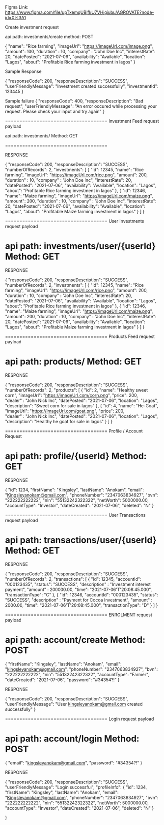 Figma Link: https://www.figma.com/file/upTxemqUBjfkU7VHjqiubu/AGROVATE?node-id=0%3A1

Create investment request

api path: investments/create
method: POST

{
"name": "Rice farming",
"imageUrl": "https://imageUrl.com/image.png",
"amount": 100,
"duration" : 10,
"company" : "John Doe Inc",
"interestRate": 20,
"datePosted": "2021-07-06",
"availability": "Available",
"location": "Lagos",
"about": "Profitable Rice farming investment in lagos"
}

Sample Response

{
"responseCode": 200,
"responseDescription": "SUCCESS",
"userFriendlyMessage": "Investment created successfully",
"investmentId": 123445
}


Sample failure
{
"responseCode": 400,
"responseDescription": "Bad request",
"userFriendlyMessage": "An error occured while processing your request. Please check your input and try again"
}




====================================
Investment Feed request payload

api path: investments/
Method: GET

====================================


RESPONSE

{
"responseCode": 200,
"responseDescription": "SUCCESS",
"numberOfRecords": 2,
"investments": [
	{
	"id": 12345,
	"name": "Rice farming",
	"imageUrl": "https://imageUrl.com/rice.png",
	"amount": 200,
	"duration" : 10,
	"company" : "John Doe Inc",
	"interestRate": 20,
	"datePosted": "2021-07-06",
	"availability": "Available",
	"location": "Lagos",
	"about": "Profitable Rice farming investment in lagos"
	},
	{
	"id": 12346,
	"name": "Maize farming",
	"imageUrl": "https://imageUrl.com/maize.png",
	"amount": 200,
	"duration" : 10,
	"company" : "John Doe Inc",
	"interestRate": 20,
	"datePosted": "2021-07-06",
	"availability": "Available",
	"location": "Lagos",
	"about": "Profitable Maize farming investment in lagos"
	}
	]
}




====================================
User Investments request payload

api path: investments/user/{userId}
Method: GET
====================================


RESPONSE

{
"responseCode": 200,
"responseDescription": "SUCCESS",
"numberOfRecords": 2,
"investments": [
	{
	"id": 12345,
	"name": "Rice farming",
	"imageUrl": "https://imageUrl.com/rice.png",
	"amount": 200,
	"duration" : 10,
	"company" : "John Doe Inc",
	"interestRate": 20,
	"datePosted": "2021-07-06",
	"availability": "Available",
	"location": "Lagos",
	"about": "Profitable Rice farming investment in lagos"
	},
	{
	"id": 12346,
	"name": "Maize farming",
	"imageUrl": "https://imageUrl.com/maize.png",
	"amount": 200,
	"duration" : 10,
	"company" : "John Doe Inc",
	"interestRate": 20,
	"datePosted": "2021-07-06",
	"availability": "Available",
	"location": "Lagos",
	"about": "Profitable Maize farming investment in lagos"
	}
	]
}




====================================
Products Feed request payload

api path: products/
Method: GET
====================================

RESPONSE

{
"responseCode": 200,
"responseDescription": "SUCCESS",
"numberOfRecords": 2,
"products": [
	{
	"id": 2,
	"name": "Healthy sweet corn",
	"imageUrl": "https://imageUrl.com/corn.png",
	"price": 200,	
	"dealer" : "John Nick Inc",
	"datePosted": "2021-07-06",
	"location": "Lagos",
	"description": "Sweet corn for sale in lagos"
	},
	{
	"id": 4,
	"name": "He-Goat",
	"imageUrl": "https://imageUrl.com/goat.png",
	"price": 200,	
	"dealer" : "John Nick Inc",
	"datePosted": "2021-07-06",
	"location": "Lagos",
	"description": "Healthy he goat for sale in lagos"
	}
	]
}




====================================
Profile / Account Request

api path: profile/{userId}
Method: GET
====================================

RESPONSE

{
"id": 1234,
"firstName": "Kingsley",
"lastName": "Anokam",
"email": "Kingsleyanokam@gmail.com",
"phoneNumber": "2347063834927",
"bvn": "222222222222",
"nin": "55132242322322",
"netWorth": 5000000.00,
"accountType": "Investor",
"dateCreated": "2021-07-06",
"deleted": "N"
}






====================================
User Transactions request payload

api path: transactions/user/{userId}
Method: GET
====================================


RESPONSE

{
"responseCode": 200,
"responseDescription": "SUCCESS",
"numberOfRecords": 2,
"transactions": [
	{
	"id": 12345,
	"accountId": "000123435",
	"status": "SUCCESS",
	"description" : "Investment interest payment",
	"amount" : 200000.00,
	"time": "2021-07-06'T'20:08:45.000",
	"transactionType": "C"
	},
	{
	"id": 12346,
	"accountId": "000123435",
	"status": "SUCCESS",
	"description" : "Payment for Cocoa Investment",
	"amount" : 2000.00,
	"time": "2021-07-06'T'20:08:45.000",
	"transactionType": "D"
	}
	]
}





====================================
ENROLMENT request payload

api path: account/create
Method: POST
====================================


{
"firstName": "Kingsley",
"lastName": "Anokam",
"email": "kingsleyanokam@gmail.com",
"phoneNumber": "2347063834927",
"bvn": "222222222222",
"nin": "55132242322322",
"accountType": "Farmer",
"dateCreated": "2021-07-06",
"password": "#34354?!"
}


RESPONSE


{
"responseCode": 200,
"responseDescription": "SUCCESS",
"userFriendlyMessage": "User kingsleyanokam@gmail.com created successfully"
}



====================================
Login request payload

api path: account/login
Method: POST
====================================


{
"email": "kingsleyanokam@gmail.com",
"password": "#34354?!"
}


RESPONSE

{
"responseCode": 200,
"responseDescription": "SUCCESS",
"userFriendlyMessage": "Login successful",
"profileInfo":
{
"id": 1234,
"firstName": "Kingsley",
"lastName": "Anokam",
"email": "Kingsleyanokam@gmail.com",
"phoneNumber": "2347063834927",
"bvn": "222222222222",
"nin": "55132242322322",
"netWorth": 5000000.00,
"accountType": "Investor",
"dateCreated": "2021-07-06",
"deleted": "N"
}

}
